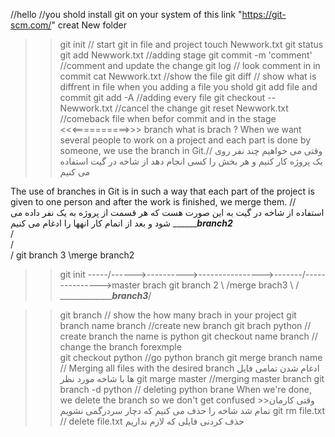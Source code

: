 //hello 
//you shold install git on your system of this link "https://git-scm.com/"
creat New folder 
>>git init              // start git in file and project 
>>touch Newwork.txt
>>git status
>>git add Newwork.txt    //adding stage
>>git commit -m 'comment' //comment and update  the change 
>>git log   // look comment in in commit
>>cat Newwork.txt    //show the file
>>git diff  // show what is diffrent in file 
when you adding a file you shold git add file and commit 
>>git add -A  //adding every file
>>git checkout -- Newwork.txt //cancel the change 
>>git reset Newwork.txt  //comeback file when befor commit and in the stage
                                         <<<==========>>>
                                              branch
                                         what is brach ?
When we want several people to work on a project
 and each part is done by someone, we use the branch in Git.// وقتی می خواهیم چند نفر روی یک پروژه کار کنیم و هر بخش را کسی انجام دهد از شاخه در گیت  استفاده می کنیم 

The use of branches in Git is in such a way that each part of the project is given
 to one person and after the work is finished, we merge them.              //  استفاده از شاخه در گیت به این صورت هست که هر قسمت از پروژه به یک نفر داده می شود و بعد از اتمام کار انهها را ادغام می کنیم 
                              _________branch2___  
                             /                    \
                            /                      \
                           /   git branch 3         \merge branch2
 >>git init          -----/------>----\------>-------\--------->-------/--------------->master brach
                     git branch 2      \                              /merge brach3
                                        \                            /
                                         \________________branch3___/

>>git branch                 // show the how many brach in your project
>>git branch name branch       //create new branch
>>git brach python        // create branch the name is python
>>git checkout name branch   // change the branch forexmple         
>>git checkout python       //go python branch 
>>git merge branch name      // Merging all files with the desired branch   ادغام شدن تمامی فایل ها با شاخه مورد نظر 
>>git marge master           //merging master branch 
>>git branch -d python        // deleting python brane 
When we're done, we delete the branch so we don't get confused   >>وقتی کارمان تمام شد شاخه را حذف می کنیم که دچار سردرگمی نشویم
>>git rm file.txt         // delete file.txt  حذف کردنی فایلی که لازم نداریم

